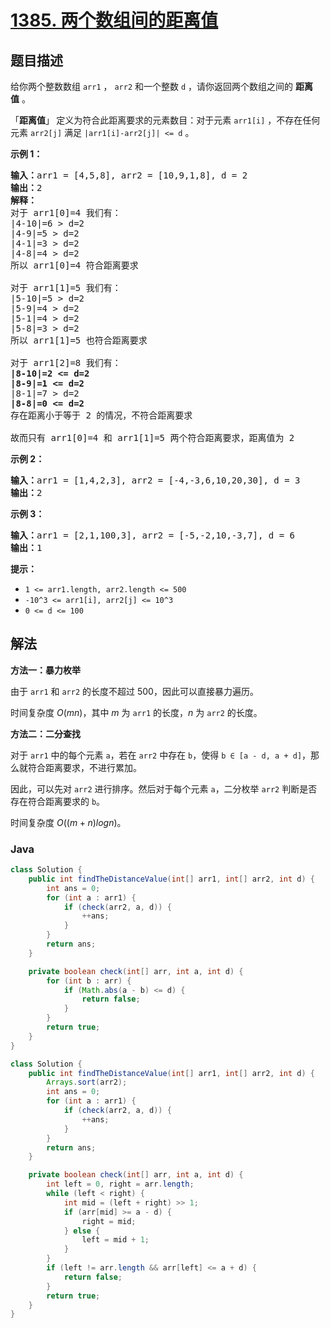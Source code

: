 # [1385. 两个数组间的距离值](https://leetcode.cn/problems/find-the-distance-value-between-two-arrays)

## 题目描述

<p>给你两个整数数组&nbsp;<code>arr1</code>&nbsp;，&nbsp;<code>arr2</code>&nbsp;和一个整数&nbsp;<code>d</code>&nbsp;，请你返回两个数组之间的&nbsp;<strong>距离值</strong>&nbsp;。</p>

<p>「<strong>距离值</strong>」<strong>&nbsp;</strong>定义为符合此距离要求的元素数目：对于元素&nbsp;<code>arr1[i]</code>&nbsp;，不存在任何元素&nbsp;<code>arr2[j]</code>&nbsp;满足 <code>|arr1[i]-arr2[j]| &lt;= d</code> 。</p>

<p><strong>示例 1：</strong></p>

<pre><strong>输入：</strong>arr1 = [4,5,8], arr2 = [10,9,1,8], d = 2
<strong>输出：</strong>2
<strong>解释：</strong>
对于 arr1[0]=4 我们有：
|4-10|=6 &gt; d=2 
|4-9|=5 &gt; d=2 
|4-1|=3 &gt; d=2 
|4-8|=4 &gt; d=2 
所以 arr1[0]=4 符合距离要求

对于 arr1[1]=5 我们有：
|5-10|=5 &gt; d=2 
|5-9|=4 &gt; d=2 
|5-1|=4 &gt; d=2 
|5-8|=3 &gt; d=2
所以 arr1[1]=5 也符合距离要求

对于 arr1[2]=8 我们有：
<strong>|8-10|=2 &lt;= d=2</strong>
<strong>|8-9|=1 &lt;= d=2</strong>
|8-1|=7 &gt; d=2
<strong>|8-8|=0 &lt;= d=2</strong>
存在距离小于等于 2 的情况，不符合距离要求 

故而只有 arr1[0]=4 和 arr1[1]=5 两个符合距离要求，距离值为 2</pre>

<p><strong>示例 2：</strong></p>

<pre><strong>输入：</strong>arr1 = [1,4,2,3], arr2 = [-4,-3,6,10,20,30], d = 3
<strong>输出：</strong>2
</pre>

<p><strong>示例 3：</strong></p>

<pre><strong>输入：</strong>arr1 = [2,1,100,3], arr2 = [-5,-2,10,-3,7], d = 6
<strong>输出：</strong>1
</pre>

<p><strong>提示：</strong></p>

<ul>
	<li><code>1 &lt;= arr1.length, arr2.length &lt;= 500</code></li>
	<li><code>-10^3 &lt;= arr1[i], arr2[j] &lt;= 10^3</code></li>
	<li><code>0 &lt;= d &lt;= 100</code></li>
</ul>

## 解法

**方法一：暴力枚举**

由于 `arr1` 和 `arr2` 的长度不超过 500，因此可以直接暴力遍历。

时间复杂度 $O(mn)$，其中 $m$ 为 `arr1` 的长度，$n$ 为 `arr2` 的长度。

**方法二：二分查找**

对于 `arr1` 中的每个元素 `a`，若在 `arr2` 中存在 `b`，使得 `b ∈ [a - d, a + d]`，那么就符合距离要求，不进行累加。

因此，可以先对 `arr2` 进行排序。然后对于每个元素 `a`，二分枚举 `arr2` 判断是否存在符合距离要求的 `b`。

时间复杂度 $O((m + n)logn)$。

### **Java**

```java
class Solution {
    public int findTheDistanceValue(int[] arr1, int[] arr2, int d) {
        int ans = 0;
        for (int a : arr1) {
            if (check(arr2, a, d)) {
                ++ans;
            }
        }
        return ans;
    }

    private boolean check(int[] arr, int a, int d) {
        for (int b : arr) {
            if (Math.abs(a - b) <= d) {
                return false;
            }
        }
        return true;
    }
}
```

```java
class Solution {
    public int findTheDistanceValue(int[] arr1, int[] arr2, int d) {
        Arrays.sort(arr2);
        int ans = 0;
        for (int a : arr1) {
            if (check(arr2, a, d)) {
                ++ans;
            }
        }
        return ans;
    }

    private boolean check(int[] arr, int a, int d) {
        int left = 0, right = arr.length;
        while (left < right) {
            int mid = (left + right) >> 1;
            if (arr[mid] >= a - d) {
                right = mid;
            } else {
                left = mid + 1;
            }
        }
        if (left != arr.length && arr[left] <= a + d) {
            return false;
        }
        return true;
    }
}
```
